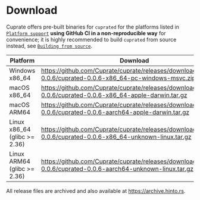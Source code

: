 # Download
Cuprate offers pre-built binaries for `cuprated` for the platforms listed in [`Platform support`](../platform.md) **using GitHub CI in a non-reproducible way** for convenience; it is highly recommended to build `cuprated` from source instead, see [`Building from source`](./source.md).

| Platform                     | Download |
|------------------------------|----------|
| Windows x86_64               | <https://github.com/Cuprate/cuprate/releases/download/cuprated-0.0.6/cuprated-0.0.6-x86_64-pc-windows-msvc.zip>
| macOS x86_64                 | <https://github.com/Cuprate/cuprate/releases/download/cuprated-0.0.6/cuprated-0.0.6-x86_64-apple-darwin.tar.gz>
| macOS ARM64                  | <https://github.com/Cuprate/cuprate/releases/download/cuprated-0.0.6/cuprated-0.0.6-aarch64-apple-darwin.tar.gz>
| Linux x86_64 (glibc >= 2.36) | <https://github.com/Cuprate/cuprate/releases/download/cuprated-0.0.6/cuprated-0.0.6-x86_64-unknown-linux.tar.gz>
| Linux ARM64 (glibc >= 2.36)  | <https://github.com/Cuprate/cuprate/releases/download/cuprated-0.0.6/cuprated-0.0.6-aarch64-unknown-linux.tar.gz>

All release files are archived and also available at <https://archive.hinto.rs>.
